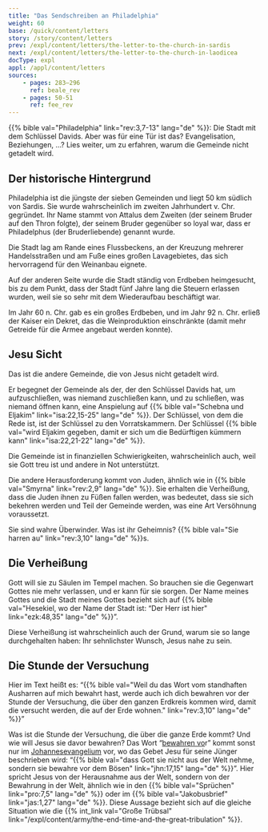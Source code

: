 ```yaml
---
title: "Das Sendschreiben an Philadelphia"
weight: 60
base: /quick/content/letters
story: /story/content/letters
prev: /expl/content/letters/the-letter-to-the-church-in-sardis
next: /expl/content/letters/the-letter-to-the-church-in-laodicea
docType: expl
appl: /appl/content/letters
sources: 
    - pages: 283–296
      ref: beale_rev
    - pages: 50-51
      ref: fee_rev
---
```


{{% bible val="Philadelphia" link="rev:3,7-13" lang="de" %}}: Die Stadt mit dem Schlüssel Davids. Aber was für eine Tür ist das? Evangelisation, Beziehungen, …? Lies weiter, um zu erfahren, warum die Gemeinde nicht getadelt wird.

## Der historische Hintergrund

<a name="3a3a"></a>
Philadelphia ist die jüngste der sieben Gemeinden und liegt 50 km südlich von Sardis. Sie wurde wahrscheinlich im zweiten Jahrhundert v. Chr. gegründet. Ihr Name stammt von Attalus dem Zweiten (der seinem Bruder auf den Thron folgte), der seinem Bruder gegenüber so loyal war, dass er Philadelphus (der Bruderliebende) genannt wurde.

Die Stadt lag am Rande eines Flussbeckens, an der Kreuzung mehrerer Handelsstraßen und am Fuße eines großen Lavagebietes, das sich hervorragend für den Weinanbau eignete.

Auf der anderen Seite wurde die Stadt ständig von Erdbeben heimgesucht, bis zu dem Punkt, dass der Stadt fünf Jahre lang die Steuern erlassen wurden, weil sie so sehr mit dem Wiederaufbau beschäftigt war.

Im Jahr 60 n. Chr. gab es ein großes Erdbeben, und im Jahr 92 n. Chr. erließ der Kaiser ein Dekret, das die Weinproduktion einschränkte (damit mehr Getreide für die Armee angebaut werden konnte).

## Jesu Sicht

<a name="40f8"></a>
Das ist die andere Gemeinde, die von Jesus nicht getadelt wird.

Er begegnet der Gemeinde als der, der den Schlüssel Davids hat, um aufzuschließen, was niemand zuschließen kann, und zu schließen, was niemand öffnen kann, eine Anspielung auf {{% bible val="Schebna und Eljakim" link="isa:22,15-25" lang="de" %}}. Der Schlüssel, von dem die Rede ist, ist der Schlüssel zu den Vorratskammern. Der Schlüssel {{% bible val="wird Eljakim gegeben, damit er sich um die Bedürftigen kümmern kann" link="isa:22,21-22" lang="de" %}}.

Die Gemeinde ist in finanziellen Schwierigkeiten, wahrscheinlich auch, weil sie Gott treu ist und andere in Not unterstützt.

Die andere Herausforderung kommt von Juden, ähnlich wie in {{% bible val="Smyrna" link="rev:2,9" lang="de" %}}. Sie erhalten die Verheißung, dass die Juden ihnen zu Füßen fallen werden, was bedeutet, dass sie sich bekehren werden und Teil der Gemeinde werden, was eine Art Versöhnung voraussetzt.

Sie sind wahre Überwinder. Was ist ihr Geheimnis? {{% bible val="Sie harren au" link="rev:3,10" lang="de" %}}s.

## Die Verheißung

<a name="b146"></a>
Gott will sie zu Säulen im Tempel machen. So brauchen sie die Gegenwart Gottes nie mehr verlassen, und er kann für sie sorgen. Der Name meines Gottes und die Stadt meines Gottes bezieht sich auf {{% bible val="Hesekiel, wo der Name der Stadt ist: “Der Herr ist hier" link="ezk:48,35" lang="de" %}}”.

Diese Verheißung ist wahrscheinlich auch der Grund, warum sie so lange durchgehalten haben: Ihr sehnlichster Wunsch, Jesus nahe zu sein.

## Die Stunde der Versuchung

<a name="2f35"></a>
Hier im Text heißt es: “{{% bible val="Weil du das Wort vom standhaften Ausharren auf mich bewahrt hast, werde auch ich dich bewahren vor der Stunde der Versuchung, die über den ganzen Erdkreis kommen wird, damit die versucht werden, die auf der Erde wohnen." link="rev:3,10" lang="de" %}}”

Was ist die Stunde der Versuchung, die über die ganze Erde kommt? Und wie will Jesus sie davor bewahren? Das Wort “[bewahren vo](https://biblehub.com/interlinear/revelation/3-10.htm)r” kommt sonst nur im [Johannesevangelium](https://biblehub.com/interlinear/john/17-15.htm) vor, wo das Gebet Jesu für seine Jünger beschrieben wird: “{{% bible val="dass Gott sie nicht aus der Welt nehme, sondern sie bewahre vor dem Bösen" link="jhn:17,15" lang="de" %}}”. Hier spricht Jesus von der Herausnahme aus der Welt, sondern von der Bewahrung in der Welt, ähnlich wie in den {{% bible val="Sprüchen" link="pro:7,5" lang="de" %}} oder im {{% bible val="Jakobusbrief" link="jas:1,27" lang="de" %}}. Diese Aussage bezieht sich auf die gleiche Situation wie die {{% int_link val="Große Trübsal" link="/expl/content/army/the-end-time-and-the-great-tribulation" %}}.
